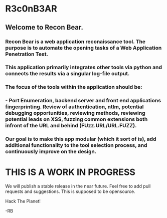 # R3c0nB3AR

## Welcome to Recon Bear.

### Recon Bear is a web application reconaissance tool. The purpose is to automate the opening tasks of a Web Application Penetration Test.
### This application primarily integrates other tools via python and connects the results via a singular log-file output. 

### The focus of the tools within the application should be: 
### - Port Enumeration, backend server and front end applications fingerprinting. Review of authentication, ntlm, potential debugging opportunities, reviewing methods, reviewing potential leads on XSS, fuzzing common extensions both infront of the URL and behind (FUzz.URL/URL.FUZZ). 

### Our goal is to make this app modular (which it sort of is), add additional functionality to the tool selection process, and continuously improve on the design.

# THIS IS A WORK IN PROGRESS #

We will publish a stable release in the near future. Feel free to add pull requests and suggestions. This is supposed to be opensource.

Hack The Planet!

-RB

